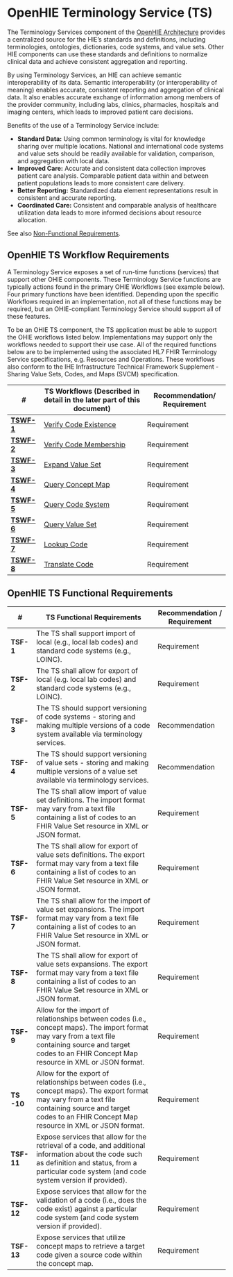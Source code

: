 # OpenHIE Terminology Service (TS)

The Terminology Services component of the [OpenHIE Architecture](https://wiki.ohie.org/pages/viewpage.action?pageId=8454157) provides a centralized source for the HIE’s standards and definitions, including terminologies, ontologies, dictionaries, code systems, and value sets.  Other HIE components can use these standards and definitions to normalize clinical data and achieve consistent aggregation and reporting. &#x20;

By using Terminology Services, an HIE can achieve semantic interoperability of its data. Semantic interoperability (or interoperability of meaning) enables accurate, consistent reporting and aggregation of clinical data. It also enables accurate exchange of information among members of the provider community, including labs, clinics, pharmacies, hospitals and imaging centers, which leads to improved patient care decisions.

Benefits of the use of a Terminology Service include:

* **Standard Data:** Using common terminology is vital for knowledge sharing over multiple locations. National and international code systems and value sets should be readily available for validation, comparison, and aggregation with local data.
* **Improved Care:** Accurate and consistent data collection improves patient care analysis. Comparable patient data within and between patient populations leads to more consistent care delivery.
* **Better Reporting:** Standardized data element representations result in consistent and accurate reporting.
* **Coordinated Care:** Consistent and comparable analysis of healthcare utilization data leads to more informed decisions about resource allocation.

See also [Non-Functional Requirements](non-functional-requirements.md).&#x20;

## OpenHIE TS Workflow Requirements&#x20;

A Terminology Service exposes a set of run-time functions (services) that support other OHIE components. These Terminology Service functions are typically actions found in the primary OHIE Workflows (see example below). Four primary functions have been identified. Depending upon the specific Workflows required in an implementation, not all of these functions may be required, but an OHIE-compliant Terminology Service should support all of these features.

To be an OHIE TS component, the TS application must be able to support the OHIE workflows listed below.  Implementations may support only the workflows needed to support their use case. All of the required functions below are to be implemented using the associated HL7 FHIR Terminology Service specifications, e.g. Resources and Operations. These workflows also conform to the IHE Infrastructure Technical Framework Supplement - Sharing Value Sets, Codes, and Maps (SVCM) specification.

| #                                                                                            | **TS Workflows (Described in detail in the later part of this document)**                        | **Recommendation/ Requirement** |
| -------------------------------------------------------------------------------------------- | ------------------------------------------------------------------------------------------------ | ------------------------------- |
| ****[**TSWF-1**](../introduction/terminology-service-workflow/verify-code-existence.md)****  | [Verify Code Existence](../introduction/terminology-service-workflow/verify-code-existence.md)   | Requirement                     |
| ****[**TSWF-2**](../introduction/terminology-service-workflow/verify-code-membership.md)**** | [Verify Code Membership](../introduction/terminology-service-workflow/verify-code-membership.md) | Requirement                     |
| ****[**TSWF-3**](../introduction/terminology-service-workflow/expand-value-set.md)****       | [Expand Value Set](../introduction/terminology-service-workflow/expand-value-set.md)             | Requirement                     |
| ****[**TSWF-4**](../introduction/terminology-service-workflow/query-concept-maps.md)****     | [Query Concept Map](../introduction/terminology-service-workflow/query-concept-maps.md)          | Requirement                     |
| ****[**TSWF-5**](../introduction/terminology-service-workflow/query-code-systems.md)****     | [Query Code System](../introduction/terminology-service-workflow/query-code-systems.md)          | Requirement                     |
| ****[**TSWF-6**](../introduction/terminology-service-workflow/query-value-set.md)****        | [Query Value Set](../introduction/terminology-service-workflow/query-value-set.md)               | Requirement                     |
| ****[**TSWF-7**](../introduction/terminology-service-workflow/lookup-code.md)****            | [Lookup Code](../introduction/terminology-service-workflow/lookup-code.md)                       | Requirement                     |
| ****[**TSWF-8**](../introduction/terminology-service-workflow/translate-code.md)****         | [Translate Code](../introduction/terminology-service-workflow/translate-code.md)                 | Requirement                     |

## OpenHIE TS Functional Requirements&#x20;

| #          | **TS Functional Requirements**                                                                                                                                                                                  | **Recommendation / Requirement** |
| ---------- | --------------------------------------------------------------------------------------------------------------------------------------------------------------------------------------------------------------- | -------------------------------- |
| **TSF-1**  | The TS shall support import of local (e.g., local lab codes)  and standard code systems (e.g., LOINC).                                                                                                          | Requirement                      |
| **TSF-2**  | The TS shall allow for export of local (e.g. local lab codes) and standard code systems (e.g., LOINC).                                                                                                          | Requirement                      |
| **TSF-3**  | The TS should support versioning of code systems - storing and making multiple versions of a code system available via terminology services.                                                                    | Recommendation                   |
| **TSF-4**  | The TS should support versioning of value sets - storing and making multiple versions of a value set available via terminology services.                                                                        | Recommendation                   |
| **TSF-5**  | The TS shall allow import of value set definitions. The import format may vary from a text file containing a list of codes to an FHIR Value Set resource in XML or JSON format.                                 | Requirement                      |
| **TSF-6**  | The TS shall allow for export of value sets definitions. The export format may vary from a text file containing a list of codes to an FHIR Value Set resource in XML or JSON format.                            | Requirement                      |
| **TSF-7**  | The TS shall allow for the import of value set expansions. The import format may vary from a text file containing a list of codes to an FHIR Value Set resource in XML or JSON format.                          | Requirement                      |
| **TSF-8**  | The TS shall allow for export of value sets expansions. The export format may vary from a text file containing a list of codes to an FHIR Value Set resource in XML or JSON format.                             | Requirement                      |
| **TSF-9**  | Allow for the import of relationships between codes (i.e., concept maps). The import format may vary from a text file containing source and target codes to an FHIR Concept Map resource in XML or JSON format. | Requirement                      |
| **TS -10** | Allow for the export of relationships between codes (i.e., concept maps). The export format may vary from a text file containing source and target codes to an FHIR Concept Map resource in XML or JSON format. | Requirement                      |
| **TSF-11** | Expose services that allow for the retrieval of a code, and additional information about the code such as definition and status, from a particular code system (and code system version if provided).           | Requirement                      |
| **TSF-12** | Expose services that allow for the validation of a code (i.e., does the code exist) against a particular code system (and code system version if provided).                                                     | Requirement                      |
| **TSF-13** | Expose services that utilize concept maps to retrieve a target code given a source code within the concept map.                                                                                                 | Requirement                      |
